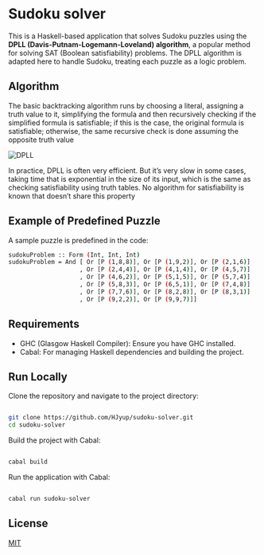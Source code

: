 
# Sudoku solver
This is a Haskell-based application that solves Sudoku puzzles using the **DPLL (Davis-Putnam-Logemann-Loveland) algorithm**, a popular method for solving SAT (Boolean satisfiability) problems. The DPLL algorithm is adapted here to handle Sudoku, treating each puzzle as a logic problem.
## Algorithm

The basic backtracking algorithm runs by choosing a literal, assigning a truth value to it, simplifying the formula and then recursively checking if the simplified formula is satisfiable; if this is the case, the original formula is satisfiable; otherwise, the same recursive check is done assuming the opposite truth value

![DPLL](https://upload.wikimedia.org/wikipedia/commons/d/dc/Dpll11.png)

In practice, DPLL is often very efficient. But it’s very slow in some cases, taking time that is exponential in the size of its input, which is the same as checking satisfiability using truth tables. No algorithm for satisfiability is known that doesn’t share this property
## Example of Predefined Puzzle

A sample puzzle is predefined in the code:

```bash
sudokuProblem :: Form (Int, Int, Int)
sudokuProblem = And [ Or [P (1,8,8)], Or [P (1,9,2)], Or [P (2,1,6)]
                    , Or [P (2,4,4)], Or [P (4,1,4)], Or [P (4,5,7)]
                    , Or [P (4,6,2)], Or [P (5,1,5)], Or [P (5,7,4)]
                    , Or [P (5,8,3)], Or [P (6,5,1)], Or [P (7,4,8)]
                    , Or [P (7,7,6)], Or [P (8,2,8)], Or [P (8,3,1)]
                    , Or [P (9,2,2)], Or [P (9,9,7)]]
```
##     Requirements

* GHC (Glasgow Haskell Compiler): Ensure you have GHC installed. 
* Cabal: For managing Haskell dependencies and building the project.

## Run Locally

Clone the repository and navigate to the project directory:

```bash

git clone https://github.com/HJyup/sudoku-solver.git
cd sudoku-solver

```

Build the project with Cabal:

```bash

cabal build

```

Run the application with Cabal:

```bash

cabal run sudoku-solver

```


## License

[MIT](https://choosealicense.com/licenses/mit/)

